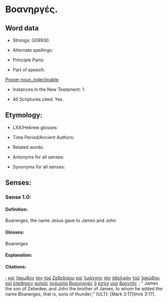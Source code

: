 # Βοανηργές.

<!-- Status: S2=NeedsFinalCheck -->
<!-- Lexica used for edits: LN MM  -->

## Word data

* Strongs: G09930.


* Alternate spellings:   

* Principle Parts: 

* Part of speech: 

[Proper noun_indeclinable](http://ugg.readthedocs.io/en/latest/proper_noun_indeclinable.html). 

* Instances in the New Testament: 1.

* All Scriptures cited: Yes.

## Etymology: 

* LXX/Hebrew glosses: 

* Time Period/Ancient Authors: 

* Related words: 

* Antonyms for all senses:

* Synonyms for all senses: 

## Senses:

### Sense  1.0: 

#### Definition: 

Boanerges, the name Jesus gave to James and John

#### Glosses: 

Boanerges

#### Explanation: 

#### Citations: 

; [καὶ](../G25320/01.md) [Ἰάκωβον](../G23850/01.md) [τὸν](../G35880/01.md) [τοῦ](../G35880/01.md) [Ζεβεδαίου](../G21990/01.md) [καὶ](../G25320/01.md) [Ἰωάννην](../G24910/01.md) [τὸν](../G35880/01.md) [ἀδελφὸν](../G00800/01.md) [τοῦ](../G35880/01.md) [Ἰακώβου](../G23850/01.md) [καὶ](../G25320/01.md) [ἐπέθηκεν](../G20070/01.md) [αὐτοῖς](../G08460/01.md) [ὀνόματα](../G36860/01.md) [Βοανηργές](../G09930/01.md) [ὅ](../G37390/01.md) [ἐστιν](../G99999/01.md) [υἱοὶ](../G52070/01.md) [βροντῆς](../G10270/01.md)
; " James the son of Zebedee, and John the brother of James, to whom he added the name Boanerges, that is, sons of thunder;" (ULT): 
[Mark 3:17](mrk 3:17).

